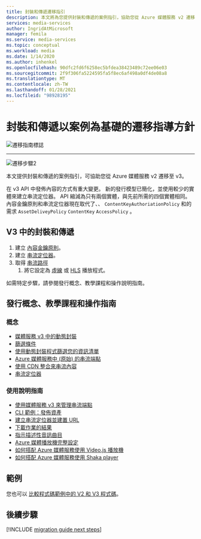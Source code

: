 ```yaml
---
title: 封裝和傳遞遷移指引
description: 本文將為您提供封裝和傳遞的案例指引，協助您從 Azure 媒體服務 v2 遷移至 v3。
services: media-services
author: IngridAtMicrosoft
manager: femila
ms.service: media-services
ms.topic: conceptual
ms.workload: media
ms.date: 1/14/2020
ms.author: inhenkel
ms.openlocfilehash: 90dfc2fd6f6258ec5bfdea38423489c72ee06e03
ms.sourcegitcommit: 2f9f306fa5224595fa5f8ec6af498a0df4de08a8
ms.translationtype: MT
ms.contentlocale: zh-TW
ms.lasthandoff: 01/28/2021
ms.locfileid: "98928195"
---
```

# <a name="packaging-and-delivery-scenario-based-migration-guidance"></a>封裝和傳遞以案例為基礎的遷移指導方針

![遷移指南標誌](./media/migration-guide/azure-media-services-logo-migration-guide.svg)

<hr color="#5ea0ef" size="10">

![遷移步驟2](./media/migration-guide/steps-4.svg)

本文提供封裝和傳遞的案例指引，可協助您從 Azure 媒體服務 v2 遷移至 v3。

在 v3 API 中發佈內容的方式有重大變更。 新的發行模型已簡化，並使用較少的實體來建立串流定位器。 API 縮減為只有兩個實體，與先前所需的四個實體相同。 內容金鑰原則和串流定位器現在取代了、、 `ContentKeyAuthoriationPolicy` 和的需求 `AssetDeliveyPolicy` `ContentKey` `AccessPolicy` 。

## <a name="packaging-and-delivery-in-v3"></a>V3 中的封裝和傳遞

1. 建立 [內容金鑰原則](content-key-policy-concept.md)。
1. 建立 [串流定位器](streaming-locators-concept.md)。
1. 取得 [串流路徑](create-streaming-locator-build-url.md) 
    1. 將它設定為 [虛線](dynamic-packaging-overview.md#mpeg-dash-protocol) 或 [HLS](dynamic-packaging-overview.md#hls-protocol) 播放程式。

如需特定步驟，請參閱發行概念、教學課程和操作說明指南。

## <a name="publishing-concepts-tutorials-and-how-to-guides"></a>發行概念、教學課程和操作指南

### <a name="concepts"></a>概念

- [媒體服務 v3 中的動態封裝](dynamic-packaging-overview.md)
- [篩選條件](filters-concept.md)
- [使用動態封裝程式篩選您的資訊清單](filters-dynamic-manifest-overview.md)
- [Azure 媒體服務中 (原始) 的串流端點](streaming-endpoint-concept.md)
- [使用 CDN 整合來串流內容](scale-streaming-cdn.md)
- [串流定位器](streaming-locators-concept.md)

### <a name="how-to-guides"></a>使用說明指南

- [使用媒體服務 v3 來管理串流端點](manage-streaming-endpoints-howto.md)
- [CLI 範例：發佈資產](cli-publish-asset.md)
- [建立串流定位器並建置 URL](create-streaming-locator-build-url.md)
- [下載作業的結果](download-results-howto.md)
- [指示描述性音訊曲目](signal-descriptive-audio-howto.md)
- [Azure 媒體播放機完整設定](https://docs.microsoft.com/azure/media-services/azure-media-player/azure-media-player-full-setup)
- [如何搭配 Azure 媒體服務使用 Video.js 播放機](how-to-video-js-player.md)
- [如何搭配 Azure 媒體服務使用 Shaka player](how-to-shaka-player.md)

## <a name="samples"></a>範例

您也可以 [比較程式碼範例中的 V2 和 V3 程式碼](migrate-v-2-v-3-migration-samples.md)。

## <a name="next-steps"></a>後續步驟

[!INCLUDE [migration guide next steps](./includes/migration-guide-next-steps.md)]
